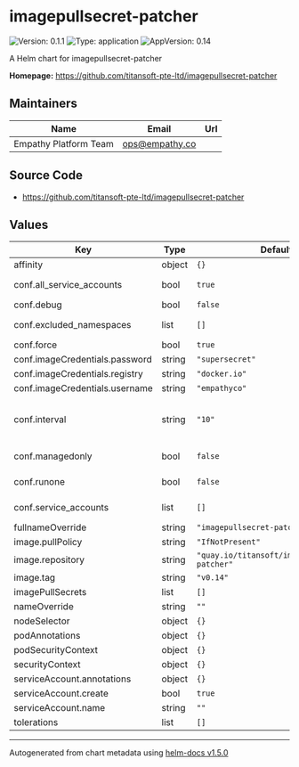 # imagepullsecret-patcher

![Version: 0.1.1](https://img.shields.io/badge/Version-0.1.1-informational?style=flat-square) ![Type: application](https://img.shields.io/badge/Type-application-informational?style=flat-square) ![AppVersion: 0.14](https://img.shields.io/badge/AppVersion-0.14-informational?style=flat-square)

A Helm chart for imagepullsecret-patcher

**Homepage:** <https://github.com/titansoft-pte-ltd/imagepullsecret-patcher>

## Maintainers

| Name | Email | Url |
| ---- | ------ | --- |
| Empathy Platform Team | ops@empathy.co |  |

## Source Code

* <https://github.com/titansoft-pte-ltd/imagepullsecret-patcher>

## Values

| Key | Type | Default | Description |
|-----|------|---------|-------------|
| affinity | object | `{}` |  |
| conf.all_service_accounts | bool | `true` | if true, list and patch all service accounts and the service_accounts value is ignored |
| conf.debug | bool | `false` | show DEBUG logs |
| conf.excluded_namespaces | list | `[]` | comma-separated namespaces excluded from processing |
| conf.force | bool | `true` | overwrite secrets when not match |
| conf.imageCredentials.password | string | `"supersecret"` | registry password |
| conf.imageCredentials.registry | string | `"docker.io"` | registry to login |
| conf.imageCredentials.username | string | `"empathyco"` | registry username  |
| conf.interval | string | `"10"` | duration string which defines how often namespaces are checked, see https://golang.org/pkg/time/#ParseDuration for more examples |
| conf.managedonly | bool | `false` | only modify secrets which were created by imagepullsecret |
| conf.runone | bool | `false` | run the update loop once, allowing for cronjob scheduling if desired |
| conf.service_accounts | list | `[]` | comma-separated list of serviceaccounts to patch |
| fullnameOverride | string | `"imagepullsecret-patcher"` |  |
| image.pullPolicy | string | `"IfNotPresent"` |  |
| image.repository | string | `"quay.io/titansoft/imagepullsecret-patcher"` | repository |
| image.tag | string | `"v0.14"` |  |
| imagePullSecrets | list | `[]` |  |
| nameOverride | string | `""` |  |
| nodeSelector | object | `{}` |  |
| podAnnotations | object | `{}` |  |
| podSecurityContext | object | `{}` |  |
| securityContext | object | `{}` |  |
| serviceAccount.annotations | object | `{}` |  |
| serviceAccount.create | bool | `true` |  |
| serviceAccount.name | string | `""` |  |
| tolerations | list | `[]` |  |

----------------------------------------------
Autogenerated from chart metadata using [helm-docs v1.5.0](https://github.com/norwoodj/helm-docs/releases/v1.5.0)
